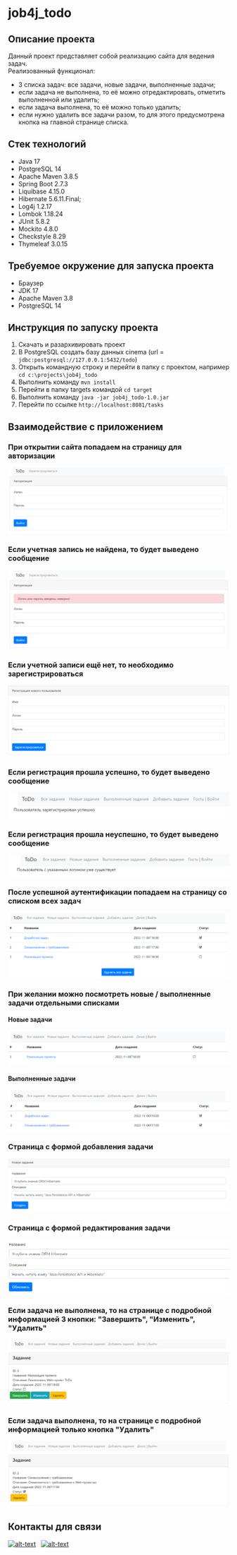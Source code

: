 # job4j_todo

## Описание проекта
Данный проект представляет собой реализацию сайта для ведения задач.  
Реализованный функционал:
* 3 списка задач: все задачи, новые задачи, выполненные задачи;
* если задача не выполнена, то её можно отредактировать, отметить выполненной или удалить;
* если задача выполнена, то её можно только удалить;
* если нужно удалить все задачи разом, то для этого предусмотрена кнопка на главной странице списка.

## Стек технологий
* Java 17
* PostgreSQL 14
* Apache Maven 3.8.5
* Spring Boot 2.7.3
* Liquibase 4.15.0
* Hibernate 5.6.11.Final;
* Log4j 1.2.17
* Lombok 1.18.24
* JUnit 5.8.2
* Mockito 4.8.0
* Checkstyle 8.29
* Thymeleaf 3.0.15

## Требуемое окружение для запуска проекта
* Браузер
* JDK 17
* Apache Maven 3.8
* PostgreSQL 14

## Инструкция по запуску проекта
1) Скачать и разархивировать проект
2) В PostgreSQL создать базу данных cinema (url = `jdbc:postgresql://127.0.0.1:5432/todo`)
3) Открыть командную строку и перейти в папку с проектом, например `cd c:\projects\job4j_todo`
4) Выполнить команду `mvn install`
5) Перейти в папку targets командой `cd target`
6) Выполнить команду `java -jar job4j_todo-1.0.jar`
7) Перейти по ссылке `http://localhost:8081/tasks`

## Взаимодействие с приложением

### При открытии сайта попадаем на страницу для авторизации
![img.png](img/loginPage.png)

### Если учетная запись не найдена, то будет выведено сообщение
![img.png](img/incorrectLogin.png)

### Если учетной записи ещё нет, то необходимо зарегистрироваться
![img.png](img/regPage.png)

### Если регистрация прошла успешно, то будет выведено сообщение
![img.png](img/regSuccess.png)

### Если регистрация прошла неуспешно, то будет выведено сообщение
![img.png](img/regFail.png)

### После успешной аутентификации попадаем на страницу со списком всех задач
![img.png](img/allTasks.png)

### При желании можно посмотреть новые / выполненные задачи отдельными списками
#### Новые задачи
![img.png](img/newTasks.png)
#### Выполненные задачи
![img.png](img/completedTasks.png)

### Страница с формой добавления задачи
![img.png](img/addTask.png)

### Страница с формой редактирования задачи
![img.png](img/modifyTask.png)

### Если задача не выполнена, то на странице с подробной информацией 3 кнопки: "Завершить", "Изменить", "Удалить"
![img.png](img/notCompletedTaskInfo.png)

### Если задача выполнена, то на странице с подробной информацией только кнопка "Удалить"
![img.png](img/completedTaskInfo.png)

## Контакты для связи
[![alt-text](https://img.shields.io/badge/-telegram-grey?style=flat&logo=telegram&logoColor=white)](https://t.me/mr_bond_63)&nbsp;&nbsp;
[![alt-text](https://img.shields.io/badge/@%20email-005FED?style=flat&logo=mail&logoColor=white)](mailto:denfort50@yandex.ru)&nbsp;&nbsp;
